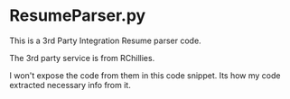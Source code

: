 # ResumeParser.py
This is a 3rd Party Integration Resume parser code.


The 3rd party service is from RChillies.

I won't expose the code from them in this code snippet. Its how my code extracted necessary info from it.

